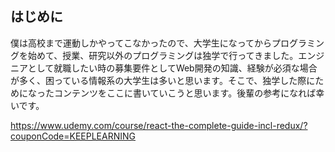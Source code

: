 ## はじめに

僕は高校まで運動しかやってこなかったので、大学生になってからプログラミングを始めて、授業、研究以外のプログラミングは独学で行ってきました。エンジニアとして就職したい時の募集要件としてWeb開発の知識、経験が必須な場合が多く、困っている情報系の大学生は多いと思います。そこで、独学した際にためになったコンテンツをここに書いていこうと思います。後輩の参考になれば幸いです。

https://www.udemy.com/course/react-the-complete-guide-incl-redux/?couponCode=KEEPLEARNING